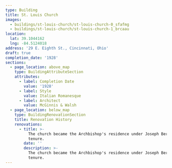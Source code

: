 ```yaml
---
type: Building
title: St. Louis Church
images:
  - buildings/st-louis-church/st-louis-church-0_sfafmg
  - buildings/st-louis-church/st-louis-church-1_brcaau
location:
  lat: 39.1044162
  lng: -84.5124018
address: '29 E. Eighth St., Cincinnati, Ohio'
draft: true
completion_date: '1928'
sections:
  - page_location: above_map
    type: BuildingAttributeSection
    attributes:
      - label: Completion Date
        value: '1928'
      - label: Style
        value: Italian Romanesque
      - label: Architect
        value: McGinnis & Walsh
  - page_location: below_map
    type: BuildingRenovationSection
    title: Renovation History
    renovations:
      - title: >-
          The church became the Archbishop's residence under Joseph Bernadin's
          tenure.
        date: ''
        description: >-
          The church became the Archbishop's residence under Joseph Bernadin's
          tenure.
---
```

